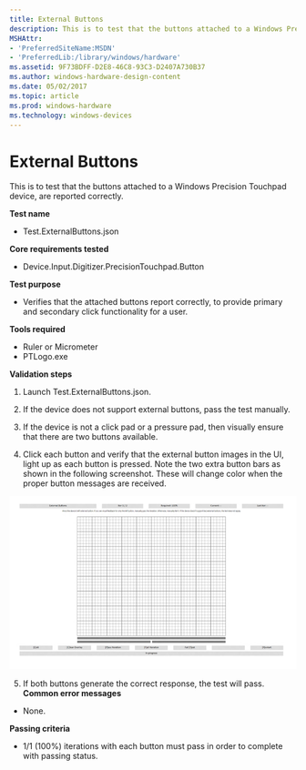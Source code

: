 ```yaml
---
title: External Buttons
description: This is to test that the buttons attached to a Windows Precision Touchpad device, are reported correctly.
MSHAttr:
- 'PreferredSiteName:MSDN'
- 'PreferredLib:/library/windows/hardware'
ms.assetid: 9F73BDFF-D2E8-46C8-93C3-D2407A730B37
ms.author: windows-hardware-design-content
ms.date: 05/02/2017
ms.topic: article
ms.prod: windows-hardware
ms.technology: windows-devices
---
```


# External Buttons


This is to test that the buttons attached to a Windows Precision Touchpad device, are reported correctly.

**Test name**

-   Test.ExternalButtons.json

**Core requirements tested**

-   Device.Input.Digitizer.PrecisionTouchpad.Button

**Test purpose**

-   Verifies that the attached buttons report correctly, to provide primary and secondary click functionality for a user.

**Tools required**

-   Ruler or Micrometer
-   PTLogo.exe

**Validation steps**

1. Launch Test.ExternalButtons.json.

2. If the device does not support external buttons, pass the test manually.

3. If the device is not a click pad or a pressure pad, then visually ensure that there are two buttons available.

4. Click each button and verify that the external button images in the UI, light up as each button is pressed. Note the two extra button bars as shown in the following screenshot. These will change color when the proper button messages are received.

![screenshot from the external buttons test, showing the user interface.](../images/precision-test-extbutton.png)

5. If both buttons generate the correct response, the test will pass.
**Common error messages**

-   None.

**Passing criteria**

-   1/1 (100%) iterations with each button must pass in order to complete with passing status.

 

 







